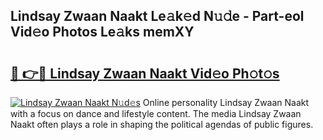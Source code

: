 ## Lindsay Zwaan Naakt Le𝚊k𝚎d N𝚞𝚍e - Part-eol Vid𝚎o Photos Le𝚊ks memXY

# <h2><a href="http://fb7iiqu.evod.top/?m=Lindsay+Zwaan+Naakt">🔗 👉🔴 Lindsay Zwaan Naakt Vid𝚎o Ph𝚘t𝚘s</a></h2>

[![Lindsay Zwaan Naakt N𝚞d𝚎s](https://i.imgur.com/8V9OHl7.gif)](http://fb7iiqu.evod.top/?m=Lindsay+Zwaan+Naakt)
Online personality Lindsay Zwaan Naakt with a focus on dance and lifestyle content. The media Lindsay Zwaan Naakt often plays a role in shaping the political agendas of public figures. 
